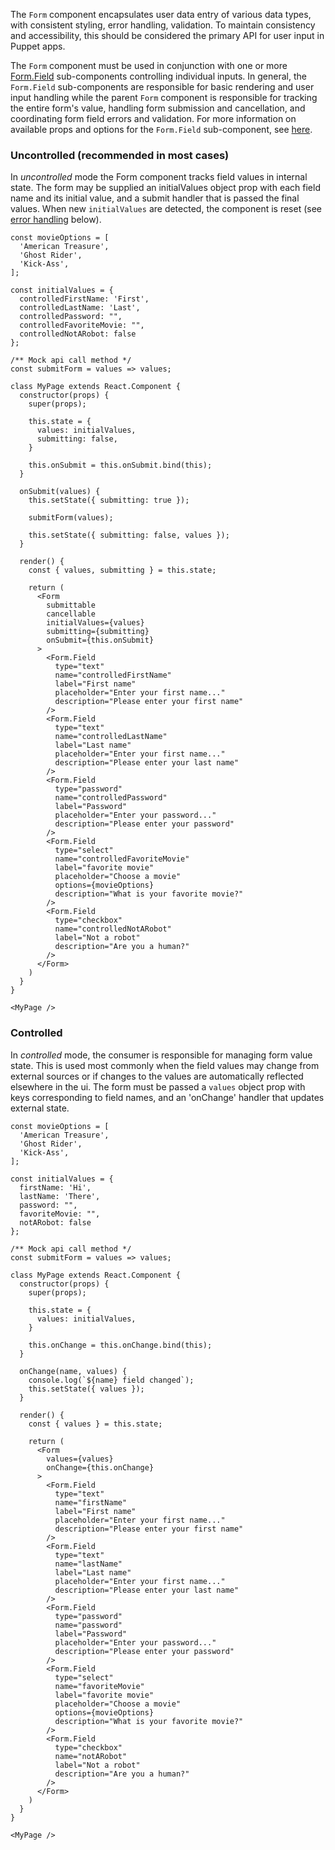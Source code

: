 The `Form` component encapsulates user data entry of various data types, with consistent styling, error handling, validation. To maintain consistency and accessibility, this should be considered the primary API for user input in Puppet apps.

The `Form` component must be used in conjunction with one or more [Form.Field](#formfield) sub-components controlling individual inputs. In general, the `Form.Field` sub-components are responsible for basic rendering and user input handling while the parent `Form` component is responsible for tracking the entire form's value, handling form submission and cancellation, and coordinating form field errors and validation. For more information on available props and options for the `Form.Field` sub-component, see [here](#formfield).

### Uncontrolled (recommended in most cases)

In _uncontrolled_ mode the Form component tracks field values in internal state. The form may be supplied an initialValues object prop with each field name and its initial value, and a submit handler that is passed the final values. When new `initialValues` are detected, the component is reset (see [error handling](#linkylink) below).

```
const movieOptions = [
  'American Treasure',
  'Ghost Rider',
  'Kick-Ass',
];

const initialValues = {
  controlledFirstName: 'First',
  controlledLastName: 'Last',
  controlledPassword: "",
  controlledFavoriteMovie: "",
  controlledNotARobot: false
};

/** Mock api call method */
const submitForm = values => values;

class MyPage extends React.Component {
  constructor(props) {
    super(props);

    this.state = {
      values: initialValues,
      submitting: false,
    }

    this.onSubmit = this.onSubmit.bind(this);
  }

  onSubmit(values) {
    this.setState({ submitting: true });

    submitForm(values);

    this.setState({ submitting: false, values });
  }

  render() {
    const { values, submitting } = this.state;

    return (
      <Form
        submittable
        cancellable
        initialValues={values}
        submitting={submitting}
        onSubmit={this.onSubmit}
      >
        <Form.Field
          type="text"
          name="controlledFirstName"
          label="First name"
          placeholder="Enter your first name..."
          description="Please enter your first name"
        />
        <Form.Field
          type="text"
          name="controlledLastName"
          label="Last name"
          placeholder="Enter your first name..."
          description="Please enter your last name"
        />
        <Form.Field
          type="password"
          name="controlledPassword"
          label="Password"
          placeholder="Enter your password..."
          description="Please enter your password"
        />
        <Form.Field
          type="select"
          name="controlledFavoriteMovie"
          label="favorite movie"
          placeholder="Choose a movie"
          options={movieOptions}
          description="What is your favorite movie?"
        />
        <Form.Field
          type="checkbox"
          name="controlledNotARobot"
          label="Not a robot"
          description="Are you a human?"
        />
      </Form>
    )
  }
}

<MyPage />
```

### Controlled

In _controlled_ mode, the consumer is responsible for managing form value state. This is used most commonly when the field values may change from external sources or if changes to the values are automatically reflected elsewhere in the ui. The form must be passed a `values` object prop with keys corresponding to field names, and an 'onChange' handler that updates external state.

```
const movieOptions = [
  'American Treasure',
  'Ghost Rider',
  'Kick-Ass',
];

const initialValues = {
  firstName: 'Hi',
  lastName: 'There',
  password: "",
  favoriteMovie: "",
  notARobot: false
};

/** Mock api call method */
const submitForm = values => values;

class MyPage extends React.Component {
  constructor(props) {
    super(props);

    this.state = {
      values: initialValues,
    }

    this.onChange = this.onChange.bind(this);
  }

  onChange(name, values) {
    console.log(`${name} field changed`);
    this.setState({ values });
  }

  render() {
    const { values } = this.state;

    return (
      <Form
        values={values}
        onChange={this.onChange}
      >
        <Form.Field
          type="text"
          name="firstName"
          label="First name"
          placeholder="Enter your first name..."
          description="Please enter your first name"
        />
        <Form.Field
          type="text"
          name="lastName"
          label="Last name"
          placeholder="Enter your first name..."
          description="Please enter your last name"
        />
        <Form.Field
          type="password"
          name="password"
          label="Password"
          placeholder="Enter your password..."
          description="Please enter your password"
        />
        <Form.Field
          type="select"
          name="favoriteMovie"
          label="favorite movie"
          placeholder="Choose a movie"
          options={movieOptions}
          description="What is your favorite movie?"
        />
        <Form.Field
          type="checkbox"
          name="notARobot"
          label="Not a robot"
          description="Are you a human?"
        />
      </Form>
    )
  }
}

<MyPage />
```
